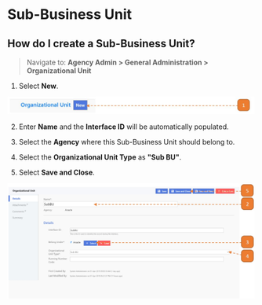 # Sub-Business Unit

## How do I create a Sub-Business Unit?

> Navigate to: **Agency Admin > General Administration > Organizational Unit**

1. Select **New**.

![](images/SubBU.jpg "SubBU")

2. Enter **Name** and the **Interface ID** will be automatically populated.

3. Select the **Agency** where this Sub-Business Unit should belong to.

4. Select the **Organizational Unit Type** as **"Sub BU"**.

5. Select **Save and Close**.

![](images/SubBU2.jpg "SubBU2")
